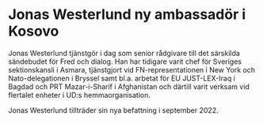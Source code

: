 # Jonas Westerlund ny ambassadör i Kosovo

Jonas Westerlund tjänstgör i dag som senior rådgivare till det särskilda sändebudet för Fred och dialog. Han har tidigare varit chef för Sveriges sektionskansli i Asmara, tjänstgjort vid FN\-representationen i New York och Nato\-delegationen i Bryssel samt bl.a. arbetat för EU JUST\-LEX\-Iraq i Bagdad och PRT Mazar\-i\-Sharif i Afghanistan och därtill varit verksam vid flertalet enheter i UD:s hemmaorganisation.

Jonas Westerlund tillträder sin nya befattning i september 2022\.
